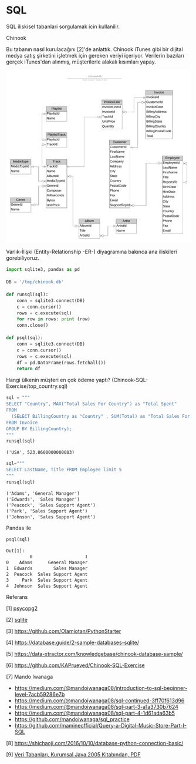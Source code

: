 # SQL

SQL iliskisel tabanlari sorgulamak icin kullanilir.  

Chinook

Bu tabanın nasıl kurulacağını [2]'de anlattık. Chinook iTunes gibi bir
dijital medya satış şirketini işletmek için gereken veriyi
içeriyor. Verilerin bazıları gerçek iTunes'dan alınmış, müşterilerle
alakalı kısımları yapay.

![](chinook_er.jpeg)

Varlık-İlişki (Entity-Relationship -ER-) diyagramına bakınca ana
iliskileri gorebiliyoruz. 


```python
import sqlite3, pandas as pd

DB = '/tmp/chinook.db'

def runsql(sql):
    conn = sqlite3.connect(DB)
    c = conn.cursor()
    rows = c.execute(sql)
    for row in rows: print (row)
    conn.close()
    
def psql(sql):
    conn = sqlite3.connect(DB)
    c = conn.cursor()
    rows = c.execute(sql)
    df = pd.DataFrame(rows.fetchall())
    return df
```


Hangi ülkenin müşteri en çok ödeme yaptı? (Chinook-SQL-Exercise/top_country.sql)


```python
sql = """
SELECT "Country", MAX("Total Sales For Country") as "Total Spent"
FROM 
  (SELECT BillingCountry as "Country" , SUM(Total) as "Total Sales For Country"
FROM Invoice 
GROUP BY BillingCountry);
"""
runsql(sql)
```

```text
('USA', 523.0600000000003)
```


```python
sql="""
SELECT LastName, Title FROM Employee limit 5
"""
runsql(sql)
```

```text
('Adams', 'General Manager')
('Edwards', 'Sales Manager')
('Peacock', 'Sales Support Agent')
('Park', 'Sales Support Agent')
('Johnson', 'Sales Support Agent')
```

Pandas ile

```python
psql(sql)
```

```text
Out[1]: 
         0                    1
0    Adams      General Manager
1  Edwards        Sales Manager
2  Peacock  Sales Support Agent
3     Park  Sales Support Agent
4  Johnson  Sales Support Agent
```

















Referans

[1] [psycopg2](../../2012/06/psycopg2-python-ile-api-bazli-postgresql-erisimi.md)

[2] [sqlite](../../2018/03/sqlite-basit-sekilde-hzl-diske-deger-yazma.md)

[3] https://github.com/Olamiotan/PythonStarter

[4] https://database.guide/2-sample-databases-sqlite/

[5] https://data-xtractor.com/knowledgebase/chinook-database-sample/

[6] https://github.com/KAPrueved/Chinook-SQL-Exercise

[7] Mando Iwanaga

* https://medium.com/@mandoiwanaga08/introduction-to-sql-beginner-level-7acb59286e7b
* https://medium.com/@mandoiwanaga08/sql-continued-3ff70f613d96
* https://medium.com/@mandoiwanaga08/sql-part-3-a1a3730b7624
* https://medium.com/@mandoiwanaga08/sql-part-4-1d61ada63b5
* https://github.com/mandoiwanaga/sql_practice
* https://github.com/mamineofficial/Query-a-Digital-Music-Store-Part-I-SQL

[8] https://shichaoji.com/2016/10/10/database-python-connection-basic/

[9] [Veri Tabanları, Kurumsal Java 2005 Kitabından, PDF](https://github.com/burakbayramli/classnotes/raw/master/sk/2012/03/db-kj.pdf)










